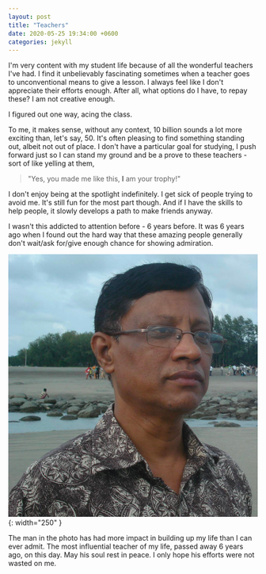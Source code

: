 ```yaml
---
layout: post
title: "Teachers"
date: 2020-05-25 19:34:00 +0600
categories: jekyll
---
```


I'm very content with my student life because of all the wonderful teachers I've had.
I find it unbelievably fascinating sometimes when a teacher goes to unconventional means to give a lesson.
I always feel like I don't appreciate their efforts enough. After all, what options do I have, to repay these? I am not creative enough.

I figured out one way, acing the class.

To me, it makes sense, without any context, 10 billion sounds a lot more exciting than, let's say, 50. It's often pleasing to find something standing out, albeit not out of place.
I don't have a particular goal for studying, I push forward just so I can stand my ground and be a prove to these teachers - sort of like yelling at them, 
> "Yes, you made me like this, **I** am your trophy!"

I don't enjoy being at the spotlight indefinitely. I get sick of people trying to avoid me. It's still fun for the most part though. And if I have the skills to help people, it slowly develops a path to make friends anyway.

I wasn't this addicted to attention before - 6 years before. It was 6 years ago when I found out the hard way that these amazing people generally don't wait/ask for/give enough chance for showing admiration.

![Photo of Atik sir](/images/atik-sir.jpg){: width="250" }

The man in the photo has had more impact in building up my life than I can ever admit. The most influential teacher of my life, passed away 6 years ago, on this day. May his soul rest in peace.
I only hope his efforts were not wasted on me.